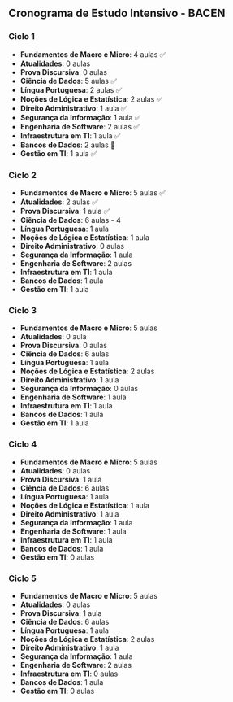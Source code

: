 ## Cronograma de Estudo Intensivo - BACEN

### Ciclo 1

- **Fundamentos de Macro e Micro**: 4 aulas ✅
- **Atualidades**: 0 aulas
- **Prova Discursiva**: 0 aulas
- **Ciência de Dados**: 5 aulas ✅
- **Língua Portuguesa**: 2 aulas ✅
- **Noções de Lógica e Estatística**: 2 aulas ✅
- **Direito Administrativo**: 1 aula ✅
- **Segurança da Informação**: 1 aula ✅
- **Engenharia de Software**: 2 aulas ✅
- **Infraestrutura em TI**: 1 aula ✅
- **Bancos de Dados**: 2 aulas 🦘
- **Gestão em TI**: 1 aula ✅

### Ciclo 2

- **Fundamentos de Macro e Micro**: 5 aulas ✅
- **Atualidades**: 2 aulas ✅
- **Prova Discursiva**: 1 aula ✅
- **Ciência de Dados**: 6 aulas - 4
- **Língua Portuguesa**: 1 aula
- **Noções de Lógica e Estatística**: 1 aula
- **Direito Administrativo**: 0 aulas
- **Segurança da Informação**: 1 aula
- **Engenharia de Software**: 2 aulas
- **Infraestrutura em TI**: 1 aula
- **Bancos de Dados**: 1 aula
- **Gestão em TI**: 1 aula

### Ciclo 3

- **Fundamentos de Macro e Micro**: 5 aulas
- **Atualidades**: 0 aula
- **Prova Discursiva**: 0 aulas
- **Ciência de Dados**: 6 aulas
- **Língua Portuguesa**: 1 aula
- **Noções de Lógica e Estatística**: 2 aulas
- **Direito Administrativo**: 1 aula
- **Segurança da Informação**: 0 aulas
- **Engenharia de Software**: 1 aula
- **Infraestrutura em TI**: 1 aula
- **Bancos de Dados**: 1 aula
- **Gestão em TI**: 1 aula

### Ciclo 4

- **Fundamentos de Macro e Micro**: 5 aulas
- **Atualidades**: 0 aulas
- **Prova Discursiva**: 1 aula
- **Ciência de Dados**: 6 aulas
- **Língua Portuguesa**: 1 aula
- **Noções de Lógica e Estatística**: 1 aula
- **Direito Administrativo**: 1 aula
- **Segurança da Informação**: 1 aula
- **Engenharia de Software**: 1 aula
- **Infraestrutura em TI**: 1 aula
- **Bancos de Dados**: 1 aula
- **Gestão em TI**: 0 aulas

### Ciclo 5

- **Fundamentos de Macro e Micro**: 5 aulas
- **Atualidades**: 0 aulas
- **Prova Discursiva**: 1 aula
- **Ciência de Dados**: 6 aulas
- **Língua Portuguesa**: 1 aula
- **Noções de Lógica e Estatística**: 2 aulas
- **Direito Administrativo**: 1 aula
- **Segurança da Informação**: 1 aula
- **Engenharia de Software**: 2 aulas
- **Infraestrutura em TI**: 0 aulas
- **Bancos de Dados**: 1 aula
- **Gestão em TI**: 0 aulas
